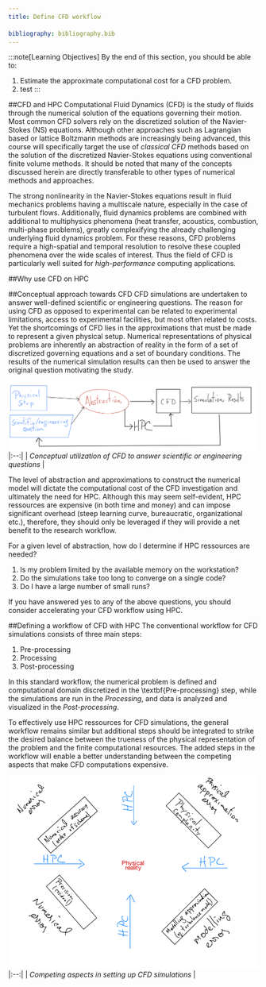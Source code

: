 ```yaml
---
title: Define CFD workflow

bibliography: bibliography.bib
---
```


:::note[Learning Objectives]
By the end of this section, you should be able to:
1. Estimate the approximate computational cost for a CFD problem.
2. test
:::

##CFD and HPC
Computational Fluid Dynamics (CFD) is the study of fluids through the numerical solution of the equations governing their motion.    Most common CFD solvers rely on the discretized solution of the Navier-Stokes (NS) equations.  Although other approaches such as Lagrangian based  or lattice Boltzmann methods are increasingly being advanced, this course will specifically target the use of *classical CFD* methods based on the solution of the discretized Navier-Stokes equations using conventional finite volume methods. It should be noted that many of the concepts discussed herein are directly transferable to other types of numerical methods and approaches.

The strong nonlinearity in the Navier-Stokes equations result in fluid mechanics problems having a multiscale nature, especially in the case of turbulent flows. Additionally, fluid dynamics problems are combined with additional to multiphysics phenomena (heat transfer, acoustics, combustion, multi-phase problems), greatly complexifying the already challenging underlying fluid dynamics problem. For these reasons, CFD problems require a high-spatial and temporal resolution to resolve these coupled phenomena over the wide scales of interest. Thus the field of CFD is particularly well suited for *high-performance* computing applications.


##Why use CFD on HPC




##Conceptual approach towards CFD
CFD simulations are undertaken to answer well-defined scientific or engineering questions. The reason for using CFD as opposed to experimental can be related to experimental limitations, access to experimental facilities, but most often related to costs. Yet the shortcomings of CFD lies in the approximations that must be made to represent a given physical setup.  Numerical representations of physical problems are inherently an abstraction of reality in the form of a set of discretized governing equations and a set of boundary conditions.   The results of the numerical simulation results can then be used to answer the original question motivating the study.

![Swirls and colors of Jupiter from the space probe Juno.](../../../assets/figs_section2/ARC4CFD_conceptualHPC.png "Conceptual utilization of CFD to answer scientific or engineering questions.")
|:--:| 
| *Conceptual utilization of CFD to answer scientific or engineering questions* |



 The level of abstraction and approximations to construct the numerical model  will dictate the computational cost of the CFD investigation and ultimately the need for HPC. Although this may seem self-evident, HPC ressources are expensive (in both time and money) and can impose significant overhead (steep learning curve, bureaucratic, organizational etc.), therefore, they should only be leveraged if they will provide a net benefit to the research workflow. 
 
 For a given level of abstraction, how do I determine if HPC ressources are needed?
1. Is my problem limited by the available memory on the workstation?
2. Do the simulations take too long to converge on a single code?
3. Do I have a large number of small runs?

If you have answered yes to any of the above questions, you should consider accelerating your CFD workflow using HPC.



##Defining a workflow of CFD with HPC
The conventional workflow for CFD simulations consists of three main steps:
1. Pre-processing
2. Processing
3. Post-processing

In this standard workflow, the numerical problem is defined and computational domain discretized in  the \textbf{Pre-processing} step, while the simulations are run in the *Processing*, and data is analyzed and visualized in the *Post-processing*.


 To effectively use HPC ressources for CFD simulations, the general workflow remains similar but additional steps should be integrated to strike the desired balance between the trueness of the physical representation of the problem and the finite computational resources. The added steps in the workflow will enable a better understanding between the competing aspects that make CFD computations expensive.


![HPCcompromise.](../../../assets/figs_section2/ARC4CFD_leverateHPC_compromise.png "Competing aspects in setting up CFD simulations")
|:--:| 
| *Competing aspects in setting up CFD simulations* |

